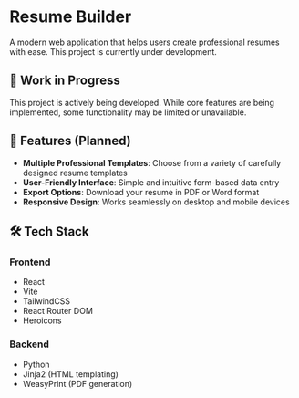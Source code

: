 # Resume Builder

A modern web application that helps users create professional resumes with ease. This project is currently under development.

## 🚧 Work in Progress

This project is actively being developed. While core features are being implemented, some functionality may be limited or unavailable.

## 🌟 Features (Planned)

- **Multiple Professional Templates**: Choose from a variety of carefully designed resume templates
- **User-Friendly Interface**: Simple and intuitive form-based data entry
- **Export Options**: Download your resume in PDF or Word format
- **Responsive Design**: Works seamlessly on desktop and mobile devices

## 🛠️ Tech Stack

### Frontend
- React
- Vite
- TailwindCSS
- React Router DOM
- Heroicons

### Backend
- Python
- Jinja2 (HTML templating)
- WeasyPrint (PDF generation)
